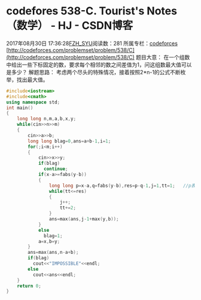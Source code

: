 # codefores 538-C. Tourist's Notes（数学） - HJ - CSDN博客
2017年08月30日 17:36:28[FZH_SYU](https://me.csdn.net/feizaoSYUACM)阅读数：281
所属专栏：[codeforces](https://blog.csdn.net/column/details/17151.html)
[http://codeforces.com/problemset/problem/538/C](http://codeforces.com/problemset/problem/538/C)
题目大意： 
在一个组数中给出一些下标固定的数，要求每个相邻的数之间差值为1，问这组数最大值可以是多少？
解题思路： 
考虑两个尽头的特殊情况，接着按照2*n-1的公式不断枚举，找出最大值。
```cpp
#include<iostream>
#include<cmath>
using namespace std;
int main()
{
    long long n,m,a,b,x,y;
    while(cin>>n>>m)
    {
        cin>>a>>b;
        long long blag=0,ans=a+b-1,i=1;
        for(;i<m;i++)
        {
            cin>>x>>y;
            if(blag)
              continue;
            if(x-a>=fabs(y-b))
            {
                long long p=x-a,q=fabs(y-b),res=p-q-1,j=1,tt=1;   //p表示长度  q表示差值   
                while(tt<=res)
                {
                    j++;
                    tt+=2;
                }   
                ans=max(ans,j-1+max(y,b));
            }
            else
              blag=1;
            a=x,b=y;
        }
        ans=max(ans,n-a+b);
        if(blag)
          cout<<"IMPOSSIBLE"<<endl;
        else
          cout<<ans<<endl;
    }
    return 0;
}
```
